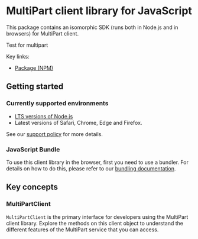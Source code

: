 # MultiPart client library for JavaScript

This package contains an isomorphic SDK (runs both in Node.js and in browsers) for MultiPart client.

Test for multipart

Key links:

- [Package (NPM)](https://www.npmjs.com/package/@msinternal/payload-multipart)

## Getting started

### Currently supported environments

- [LTS versions of Node.js](https://github.com/nodejs/release#release-schedule)
- Latest versions of Safari, Chrome, Edge and Firefox.

See our [support policy](https://github.com/Azure/azure-sdk-for-js/blob/main/SUPPORT.md) for more details.





### JavaScript Bundle
To use this client library in the browser, first you need to use a bundler. For details on how to do this, please refer to our [bundling documentation](https://aka.ms/AzureSDKBundling).

## Key concepts

### MultiPartClient

`MultiPartClient` is the primary interface for developers using the MultiPart client library. Explore the methods on this client object to understand the different features of the MultiPart service that you can access.

